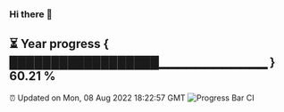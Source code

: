 ### Hi there 👋
⏳ Year progress { ██████████████████▁▁▁▁▁▁▁▁▁▁▁▁ } 60.21 %
---
⏰ Updated on Mon, 08 Aug 2022 18:22:57 GMT
![Progress Bar CI](https://github.com/liununu/liununu/workflows/Progress%20Bar%20CI/badge.svg)
